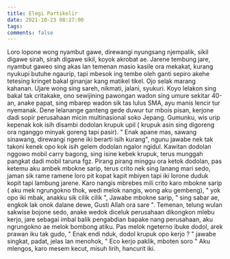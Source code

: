 ```yaml
---
title: Elegi Partikelir
date: 2021-10-23 08:27:00
tags:
comments: false
---
```

Loro lopone wong nyambut gawe, direwangi nyungsang njempalik, sikil digawe sirah, sirah digawe sikil, koyok akrobat ae. Jarene tembung jare, nyambut gaweo sing akas lan temenan masio kasile ora mekakat, kurang nyukupi butuhe ngaurip, tapi mbesok ing tembe oleh ganti sepiro akehe tetesing kringet bakal ginanjar kang matikel tikel. Ojo selak marang kahanan. Ujare wong sing sareh, nikmati, jalani, syukuri.
Koyo lelakon sing bakal tak critakake, ono sewijining pawongan wadon sing umure sekitar 40-an, anake papat, sing mbarep wadon sik tas lulus SMA, ayu manis lencir tur nyemanak. Dene lelanange ganteng gede duwur tur mbois pisan, kerjone dadi sopir perusahaan micin multinasional soko Jepang.
Gumunku, wis urip kepenak kok isih disambi dodolan krupuk upil ( krupuk asin sing digoreng ora nganggo minyak goreng tapi pasir).
" Enak apane mas, sawang sinawang, direwangi ngene iki berarti isih kurang",
ngunu jawabe nek tak takoni kenek opo kok isih gelem dodolan ngalor ngidul. Kawitan dodolan nggowo mobil carry bagong, sing isine kebek krupuk, terus munggah pangkat dadi mobil taruna fgz.
Pirang pirang minggu ora ketok dodolan, pas ketemu aku ambek mbokne sarip, terus crito nek sing lanang mari sedo, jaman sik rame ramene loro pit kopat kapit mbiyen tapi iki lorone duduk kopit tapi lambung jarene. Karo nangis mbrebes mili crito karo mbokne sarip ( aku mek ngrungokno thok, wedi melok nangis, wong aku gembeng),    " yok opo iki mbak, anakku sik cilik cilik ",
Jawabe mbokne sarip,
" sing sabar ae, engkok lak onok dalane dewe, Gusti Allah ora sare ".
Temenan, telung wulan sakwise bojone sedo, anake wedok diceluk perusahaan dikongkon mlebu kerjo, jare sebagai imbal balik pengabdian bapake nang perusahaan, aku ngrungokno ae melok bombong atiku.
Pas melok ngeterno ibuke dodol, arek prawan iku tak gudo,
" Enak endi nduk, dodol krupuk opo kerjo  ? "
jawabe singkat, padat, jelas lan menohok,
" Eco kerjo paklik, mboten soro "
Aku mlengos, karo mesem kecut, misuh lirih, hancurit iki.
